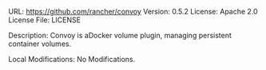 URL: https://github.com/rancher/convoy
Version: 0.5.2
License: Apache 2.0
License File: LICENSE

Description:
Convoy is aDocker volume plugin, managing persistent container volumes.

Local Modifications:
No Modifications.